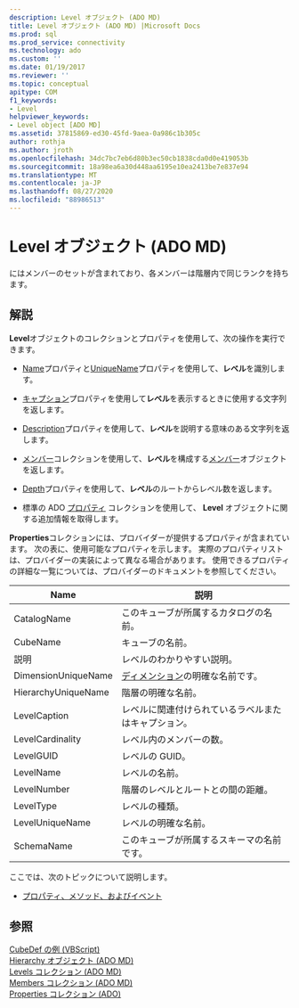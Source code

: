 ```yaml
---
description: Level オブジェクト (ADO MD)
title: Level オブジェクト (ADO MD) |Microsoft Docs
ms.prod: sql
ms.prod_service: connectivity
ms.technology: ado
ms.custom: ''
ms.date: 01/19/2017
ms.reviewer: ''
ms.topic: conceptual
apitype: COM
f1_keywords:
- Level
helpviewer_keywords:
- Level object [ADO MD]
ms.assetid: 37815869-ed30-45fd-9aea-0a986c1b305c
author: rothja
ms.author: jroth
ms.openlocfilehash: 34dc7bc7eb6d80b3ec50cb1838cda0d0e419053b
ms.sourcegitcommit: 18a98ea6a30d448aa6195e10ea2413be7e837e94
ms.translationtype: MT
ms.contentlocale: ja-JP
ms.lasthandoff: 08/27/2020
ms.locfileid: "88986513"
---
```

# <a name="level-object-ado-md"></a>Level オブジェクト (ADO MD)
にはメンバーのセットが含まれており、各メンバーは階層内で同じランクを持ちます。  
  
## <a name="remarks"></a>解説  
 **Level**オブジェクトのコレクションとプロパティを使用して、次の操作を実行できます。  
  
-   [Name](./name-property-ado-md.md)プロパティと[UniqueName](./uniquename-property-ado-md.md)プロパティを使用して、**レベル**を識別します。  
  
-   [キャプション](./caption-property-ado-md.md)プロパティを使用して**レベル**を表示するときに使用する文字列を返します。  
  
-   [Description](./description-property-ado-md.md)プロパティを使用して、**レベル**を説明する意味のある文字列を返します。  
  
-   [メンバー](./members-collection-ado-md.md)コレクションを使用して、**レベル**を構成する[メンバー](./member-object-ado-md.md)オブジェクトを返します。  
  
-   [Depth](./depth-property-ado-md.md)プロパティを使用して、**レベル**のルートからレベル数を返します。  
  
-   標準の ADO [プロパティ](../ado-api/properties-collection-ado.md) コレクションを使用して、 **Level** オブジェクトに関する追加情報を取得します。  
  
 **Properties**コレクションには、プロバイダーが提供するプロパティが含まれています。 次の表に、使用可能なプロパティを示します。 実際のプロパティリストは、プロバイダーの実装によって異なる場合があります。 使用できるプロパティの詳細な一覧については、プロバイダーのドキュメントを参照してください。  
  
|Name|説明|  
|----------|-----------------|  
|CatalogName|このキューブが所属するカタログの名前。|  
|CubeName|キューブの名前。|  
|説明|レベルのわかりやすい説明。|  
|DimensionUniqueName|[ディメンション](./dimension-object-ado-md.md)の明確な名前です。|  
|HierarchyUniqueName|階層の明確な名前。|  
|LevelCaption|レベルに関連付けられているラベルまたはキャプション。|  
|LevelCardinality|レベル内のメンバーの数。|  
|LevelGUID|レベルの GUID。|  
|LevelName|レベルの名前。|  
|LevelNumber|階層のレベルとルートとの間の距離。|  
|LevelType|レベルの種類。|  
|LevelUniqueName|レベルの明確な名前。|  
|SchemaName|このキューブが所属するスキーマの名前です。|  
  
 ここでは、次のトピックについて説明します。  
  
-   [プロパティ、メソッド、およびイベント](./level-object-properties-methods-and-events.md)  
  
## <a name="see-also"></a>参照  
 [CubeDef の例 (VBScript)](./cubedef-example-vbscript.md)   
 [Hierarchy オブジェクト (ADO MD)](./hierarchy-object-ado-md.md)   
 [Levels コレクション (ADO MD)](./levels-collection-ado-md.md)   
 [Members コレクション (ADO MD)](./members-collection-ado-md.md)   
 [Properties コレクション (ADO)](../ado-api/properties-collection-ado.md)